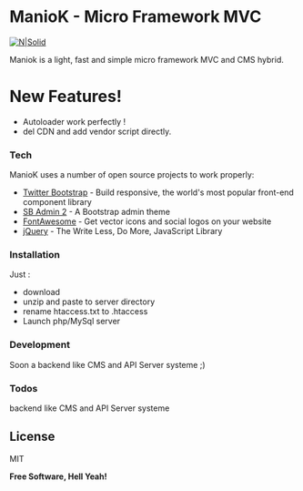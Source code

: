 # ManioK - Micro Framework MVC

[![N|Solid](https://raw.githubusercontent.com/ethsam/ManioK/master/assets/img/created-by-ethsam.png)](https://www.linkedin.com/in/developpeur-web-mobile/)

Maniok is a light, fast and simple micro framework MVC and CMS hybrid.

# New Features!

  - Autoloader work perfectly !
  - del CDN and add vendor script directly.

### Tech

ManioK uses a number of open source projects to work properly:

* [Twitter Bootstrap] - Build responsive, the world's most popular front-end component library
* [SB Admin 2](https://startbootstrap.com/template-overviews/sb-admin-2/) - A Bootstrap admin theme
* [FontAwesome](https://fontawesome.com/) - Get vector icons and social logos on your website
* [jQuery] - The Write Less, Do More, JavaScript Library


### Installation

Just :
- download
- unzip and paste to server directory
- rename htaccess.txt to .htaccess
- Launch php/MySql server

### Development

Soon a backend like CMS and API Server systeme ;)

### Todos

backend like CMS and API Server systeme

License
----

MIT


**Free Software, Hell Yeah!**

   [linkedin]: <https://www.linkedin.com/in/developpeur-web-mobile/>
   [git-repo-url]: <https://github.com/ethsam>
   [Twitter Bootstrap]: <http://twitter.github.com/bootstrap/>
   [jQuery]: <http://jquery.com>

